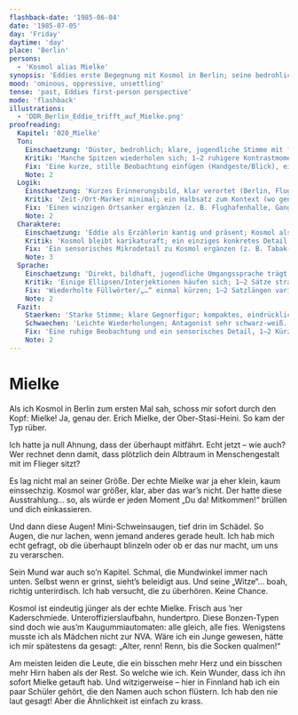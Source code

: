 ```yaml
---
flashback-date: '1985-06-04'
date: '1985-07-05'
day: 'Friday'
daytime: 'day'
place: 'Berlin'
persons:
  - 'Kosmol alias Mielke'
synopsis: 'Eddies erste Begegnung mit Kosmol in Berlin; seine bedrohliche Ausstrahlung lässt sie ihn sofort „Mielke“ nennen.'
mood: 'ominous, oppressive, unsettling'
tense: 'past, Eddies first-person perspective'
mode: 'flashback'
illustrations:
  - 'DDR_Berlin_Eddie_trifft_auf_Mielke.png'
proofreading:
  Kapitel: '020_Mielke'
  Ton:
    Einschaetzung: 'Düster, bedrohlich; klare, jugendliche Stimme mit frechen Spitzen.'
    Kritik: 'Manche Spitzen wiederholen sich; 1–2 ruhigere Kontrastmomente könnten die Bedrohung verstärken.'
    Fix: 'Eine kurze, stille Beobachtung einfügen (Handgeste/Blick), eine Doppelung streichen.'
    Note: 2
  Logik:
    Einschaetzung: 'Kurzes Erinnerungsbild, klar verortet (Berlin, Flug); Spitzname aus der Wirkung abgeleitet.'
    Kritik: 'Zeit-/Ort-Marker minimal; ein Halbsatz zum Kontext (wo genau) könnte erden.'
    Fix: 'Einen winzigen Ortsanker ergänzen (z. B. Flughafenhalle, Gang zum Gate).'
    Note: 2
  Charaktere:
    Einschaetzung: 'Eddie als Erzählerin kantig und präsent; Kosmol als bedrohlicher Gegenpol.'
    Kritik: 'Kosmol bleibt karikaturaft; ein einziges konkretes Detail (Geruch/Bewegung/Tonfall) würde ihn leibhaftiger machen.'
    Fix: 'Ein sensorisches Mikrodetail zu Kosmol ergänzen (z. B. Tabak-/Ledergeruch, harte Schritte, abgehackter Tonfall).'
    Note: 3
  Sprache:
    Einschaetzung: 'Direkt, bildhaft, jugendliche Umgangssprache trägt.'
    Kritik: 'Einige Ellipsen/Interjektionen häufen sich; 1–2 Sätze straffen/Komma prüfen.'
    Fix: 'Wiederholte Füllwörter/„…“ einmal kürzen; 1–2 Satzlängen variieren.'
    Note: 2
  Fazit:
    Staerken: 'Starke Stimme; klare Gegnerfigur; kompaktes, eindrückliches Erinnerungsbild.'
    Schwaechen: 'Leichte Wiederholungen; Antagonist sehr schwarz-weiß.'
    Fix: 'Eine ruhige Beobachtung und ein sensorisches Detail, 1–2 Kürzungen.'
    Note: 2
---
```


# Mielke

Als ich Kosmol in Berlin zum ersten Mal sah, schoss mir sofort durch den Kopf:
Mielke! Ja, genau der. Erich Mielke, der Ober-Stasi-Heini. So kam der Typ rüber.

Ich hatte ja null Ahnung, dass der überhaupt mitfährt. Echt jetzt – wie auch?
Wer rechnet denn damit, dass plötzlich dein Albtraum in Menschengestalt mit im
Flieger sitzt?

Es lag nicht mal an seiner Größe. Der echte Mielke war ja eher klein, kaum
einssechzig. Kosmol war größer, klar, aber das war’s nicht. Der hatte diese
Ausstrahlung… so, als würde er jeden Moment „Du da! Mitkommen!“ brüllen und dich
einkassieren.

Und dann diese Augen! Mini-Schweinsaugen, tief drin im Schädel. So Augen, die
nur lachen, wenn jemand anderes gerade heult. Ich hab mich echt gefragt, ob die
überhaupt blinzeln oder ob er das nur macht, um uns zu verarschen.

Sein Mund war auch so’n Kapitel. Schmal, die Mundwinkel immer nach unten. Selbst
wenn er grinst, sieht’s beleidigt aus. Und seine „Witze“… boah, richtig
unterirdisch. Ich hab versucht, die zu überhören. Keine Chance.

Kosmol ist eindeutig jünger als der echte Mielke. Frisch aus ’ner Kaderschmiede.
Unteroffizierslaufbahn, hundertpro. Diese Bonzen-Typen sind doch wie aus’m
Kaugummiautomaten: alle gleich, alle fies. Wenigstens musste ich als Mädchen
nicht zur NVA. Wäre ich ein Junge gewesen, hätte ich mir spätestens da gesagt:
„Alter, renn! Renn, bis die Socken qualmen!“

Am meisten leiden die Leute, die ein bisschen mehr Herz und ein bisschen mehr
Hirn haben als der Rest. So welche wie ich. Kein Wunder, dass ich ihn sofort
Mielke getauft hab. Und witzigerweise – hier in Finnland hab ich ein paar
Schüler gehört, die den Namen auch schon flüstern. Ich hab den nie laut gesagt!
Aber die Ähnlichkeit ist einfach zu krass.
